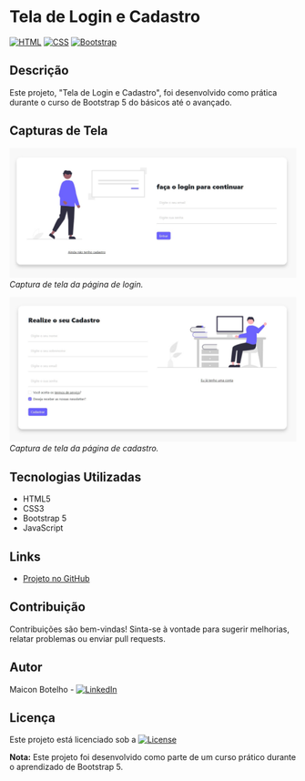# Tela de Login e Cadastro

[![HTML](https://img.shields.io/badge/HTML-5E5E5E?style=flat&logo=html5)](https://developer.mozilla.org/en-US/docs/Web/HTML)
[![CSS](https://img.shields.io/badge/CSS-1572B6?style=flat&logo=css3)](https://developer.mozilla.org/en-US/docs/Web/CSS)
[![Bootstrap](https://img.shields.io/badge/Bootstrap-7952B3?style=flat&logo=bootstrap)](https://getbootstrap.com/)

## Descrição

Este projeto, "Tela de Login e Cadastro", foi desenvolvido como prática durante o curso de Bootstrap 5 do básicos até o avançado.

## Capturas de Tela

![Login Page](https://raw.githubusercontent.com/maiconsbotelho/TelaLogin-Cadastro/main/img/screenshort-login.png
)
*Captura de tela da página de login.*

![Cadastro Page](https://raw.githubusercontent.com/maiconsbotelho/TelaLogin-Cadastro/main/img/screenshort-cadastro.png)
*Captura de tela da página de cadastro.*

## Tecnologias Utilizadas

- HTML5
- CSS3
- Bootstrap 5
- JavaScript

## Links

- [Projeto no GitHub](https://maiconsbotelho.github.io/TelaLogin-Cadastro/)

## Contribuição

Contribuições são bem-vindas! Sinta-se à vontade para sugerir melhorias, relatar problemas ou enviar pull requests.

## Autor

Maicon Botelho - [![LinkedIn](https://img.shields.io/badge/LinkedIn-Maicon_Botelho-blue)](https://www.linkedin.com/in/maiconbotelho/)

## Licença

Este projeto está licenciado sob a [![License](https://img.shields.io/badge/License-MIT-blue.svg)](./LICENSE.txt)

**Nota:** Este projeto foi desenvolvido como parte de um curso prático durante o aprendizado de Bootstrap 5.
